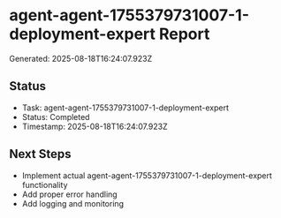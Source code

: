 # agent-agent-1755379731007-1-deployment-expert Report

Generated: 2025-08-18T16:24:07.923Z

## Status
- Task: agent-agent-1755379731007-1-deployment-expert
- Status: Completed
- Timestamp: 2025-08-18T16:24:07.923Z

## Next Steps
- Implement actual agent-agent-1755379731007-1-deployment-expert functionality
- Add proper error handling
- Add logging and monitoring
